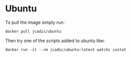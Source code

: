 # Ubuntu

To pull the image simply run:
```
docker pull jcadic/ubuntu
```

Then try one of the scripts added to ubuntu like:
```
docker run -it --rm jcadic/ubuntu:latest watchc iostat
```
